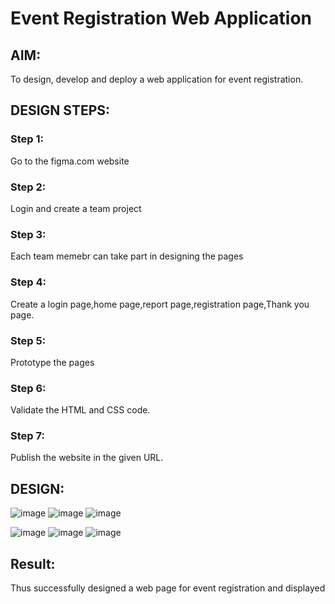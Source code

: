 # Event Registration Web Application

## AIM:
To design, develop and deploy a web application for event registration.

## DESIGN STEPS:

### Step 1:
Go to the figma.com website


### Step 2:
Login and create a team project


### Step 3:
Each team memebr can take part in designing the pages


### Step 4:
Create a login page,home page,report page,registration page,Thank you page.


### Step 5:
Prototype the pages


### Step 6:
Validate the HTML and CSS code.


### Step 7:
Publish the website in the given URL.

## DESIGN:
![image](https://user-images.githubusercontent.com/118679883/214830257-d3d63fc1-db6a-4342-b501-d50be573e128.png)
![image](https://user-images.githubusercontent.com/118679883/214829987-f6297419-2ac1-4876-af69-7c22860aebca.png)
![image](https://user-images.githubusercontent.com/118679883/214830081-97bdb184-ccac-44ac-a62c-09efd3d511d9.png)

![image](https://user-images.githubusercontent.com/118679883/214830028-cdc05bc4-cf07-4a14-bf64-484fbff801a9.png)
![image](https://user-images.githubusercontent.com/118679883/214830170-680028ce-f67b-4a5f-bac5-7e65971a9518.png)
![image](https://user-images.githubusercontent.com/118679883/214830219-415ca8b9-ef3a-4dc9-b813-8a78a5ca2af2.png)



## Result:
Thus successfully designed a web page for event registration and displayed

